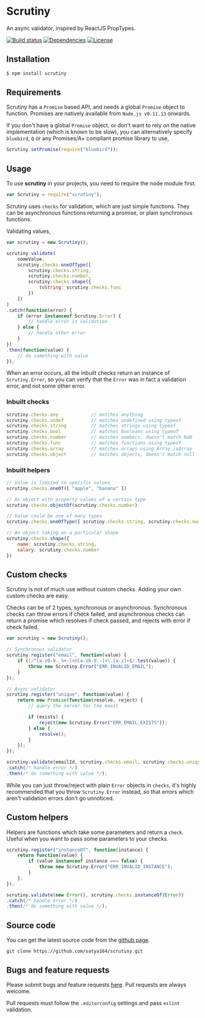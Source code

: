 # Scrutiny

An async validator, inspired by ReactJS PropTypes.

[![Build status](https://travis-ci.org/satya164/scrutiny.svg?branch=master)](https://travis-ci.org/satya164/scrutiny)
[![Dependencies](https://david-dm.org/satya164/scrutiny.svg)](https://david-dm.org/satya164/scrutiny)
[![License](https://img.shields.io/npm/l/scrutiny.svg)](http://opensource.org/licenses/mit-license.php)

## Installation
```sh
$ npm install scrutiny
```

## Requirements
Scrutiny has a `Promise` based API, and needs a global `Promise` object to function. Promises are natively available from `Node.js v0.11.13` onwards.

If you don't have a global `Promise` object, or don't want to rely on the native implementation (which is known to be slow), you can alternatively specify `bluebird`, `Q` or any Promises/A+ compliant promise library to use,

```javascript
Scrutiny.setPromise(require("bluebird"));
```

## Usage
To use **scrutiny** in your projects, you need to require the node module first.

```javascript
var Scrutiny = require("scrutiny");
```

Scrutiny uses `checks` for validation, which are just simple functions. They can be asynchronous functions returning a promise, or plain synchronous functions.

Validating values,
```javascript
var scrutiny = new Scrutiny();

scrutiny.validate(
    someValue,
    scrutiny.checks.oneOfType([
        scrutiny.checks.string,
        scrutiny.checks.number,
        scrutiny.checks.shape({
            toString: scrutiny.checks.func
        })
    ])
)
.catch(function(error) {
    if (error instanceof Scrutiny.Error) {
        // handle error in validation
    } else {
        // handle other error
    }
})
.then(function(value) {
    // do something with value
});
```

When an error occurs, all the inbuilt checks return an instance of `Scrutiny.Error`, so you can verify that the `Error` was in fact a validation error, and not some other error.

### Inbuilt checks
```javascript
scrutiny.checks.any            // matches anything
scrutiny.checks.undef          // matches undefined using typeof
scrutiny.checks.string         // matches strings using typeof
scrutiny.checks.bool           // matches booleans using typeof
scrutiny.checks.number         // matches numbers, doesn't match NaN
scrutiny.checks.func           // matches functions using typeof
scrutiny.checks.array          // matches arrays using Array.isArray
scrutiny.checks.object         // matches objects, doesn't match null
```

### Inbuilt helpers
```javascript
// Value is limited to specific values
scrutiny.checks.oneOf([ "apple", "banana" ])

// An object with property values of a certain type
scrutiny.checks.objectOf(scrutiny.checks.number)

// Value could be one of many types
scrutiny.checks.oneOfType([ scrutiny.checks.string, scrutiny.checks.number ])

// An object taking on a particular shape
scrutiny.checks.shape({
    name: scrutiny.checks.string,
    salary: scrutiny.checks.number
})
```

## Custom checks
Scrutiny is not of much use without custom checks. Adding your own custom checks are easy.

Checks can be of 2 types, synchronous or asynchronous. Synchronous checks can throw errors if check failed, and asynchronous checks can return a promise which resolves if check passed, and rejects with error if check failed.

```javascript
var scrutiny = new Scrutiny();

// Synchronous validator
scrutiny.register("email", function(value) {
    if (!/^[a-z0-9._%+-]+@[a-z0-9.-]+\.[a-z]+$/.test(value)) {
        throw new Scrutiny.Error("ERR_INVALID_EMAIL");
    }
});

// Async validator
scrutiny.register("unique", function(value) {
    return new Promise(function(resolve, reject) {
        // query the server for the email

        if (exists) {
            reject(new Scrutiny.Error("ERR_EMAIL_EXISTS"));
        } else {
            resolve();
        }
    });
});

scrutiny.validate(emailId, scrutiny.checks.email, scrutiny.checks.unique)
.catch(/* handle error */)
.then(/* do something with value */);
```

While you can just throw/reject with plain `Error` objects in `checks`, it's highly recommended that you throw `Scrutiny.Error` instead, so that errors which aren't validation errors don't go unnoticed.

## Custom helpers
Helpers are functions which take some parameters and return a `check`. Useful when you want to pass some parameters to your checks.

```javascript
scrutiny.register("instanceOf", function(instance) {
    return function(value) {
        if (value instanceof instance === false) {
            throw new Scrutiny.Error("ERR_INVALID_INSTANCE");
        }
    };
});

scrutiny.validate(new Error(), scrutiny.checks.instanceOf(Error))
.catch(/* handle error */)
.then(/* do something with value */);
```

## Source code

You can get the latest source code from the [github page](http://github.com/satya164/scrutiny).

`git clone https://github.com/satya164/scrutiny.git`

## Bugs and feature requests

Please submit bugs and feature requests [here](http://github.com/satya164/scrutiny/issues). Pull requests are always welcome.

Pull requests must follow the `.editorconfig` settings and pass `eslint` validation.
